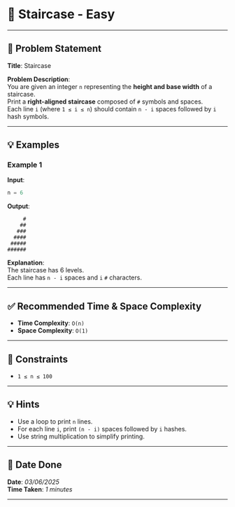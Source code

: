 # 🧮 Staircase - Easy

---

## 📌 Problem Statement

**Title**: Staircase

**Problem Description**:  
You are given an integer `n` representing the **height and base width** of a staircase.  
Print a **right-aligned staircase** composed of `#` symbols and spaces.  
Each line `i` (where `1 ≤ i ≤ n`) should contain `n - i` spaces followed by `i` hash symbols.

---

## 💡 Examples

### Example 1  
**Input**:
```python
n = 6
```

**Output**:
```text
     #
    ##
   ###
  ####
 #####
######
```

**Explanation**:  
The staircase has 6 levels.  
Each line has `n - i` spaces and `i` `#` characters.

---

## ✅ Recommended Time & Space Complexity

- **Time Complexity**: `O(n)`  
- **Space Complexity**: `O(1)`

---

## 📎 Constraints

- `1 ≤ n ≤ 100`

---

## 💡 Hints

- Use a loop to print `n` lines.
- For each line `i`, print `(n - i)` spaces followed by `i` hashes.
- Use string multiplication to simplify printing.

---

## 📅 Date Done

**Date**: *03/06/2025*  
**Time Taken**: *1 minutes*

---
